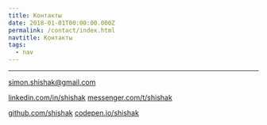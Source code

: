 ```yaml
---
title: Контакты
date: 2018-01-01T00:00:00.000Z
permalink: /contact/index.html
navtitle: Контакты
tags:
  - nav
---
```

- - -

simon.shishak@gmail.com

[linkedin.com/in/shishak](https://www.linkedin.com/in/shishak/)   [messenger.com/t/shishak](https://www.messenger.com/t/shishak)

[github.com/shishak](https://github.com/shishak)   [codepen.io/shishak](https://codepen.io/shishak/)
